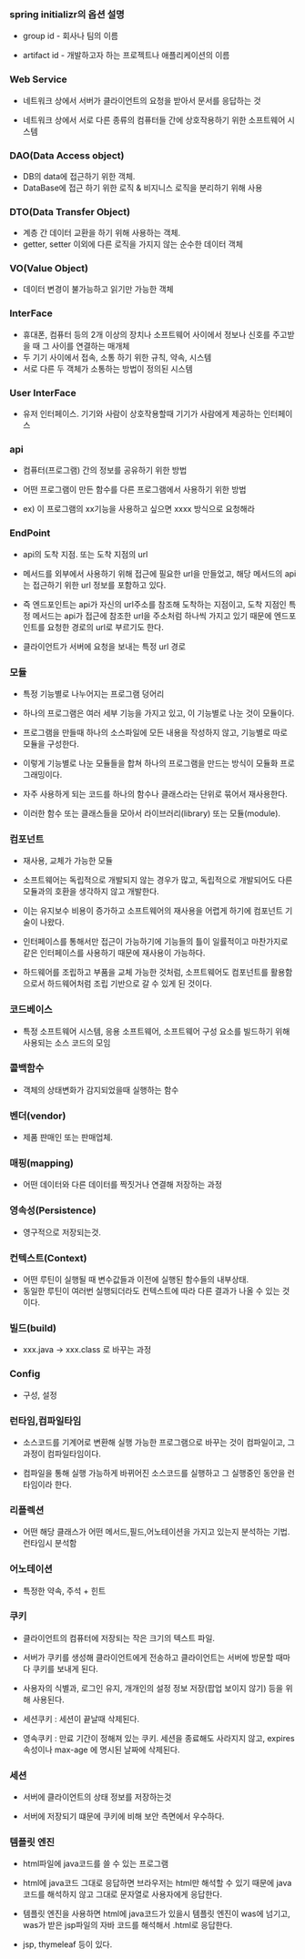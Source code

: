 ### spring initializr의 옵션 설명

* group id - 회사나 팀의 이름

* artifact id - 개발하고자 하는 프로젝트나 애플리케이션의 이름

### Web Service

* 네트워크 상에서 서버가 클라이언트의 요청을 받아서 문서를 응답하는 것

* 네트워크 상에서 서로 다른 종류의 컴퓨터들 간에 상호작용하기 위한 소프트웨어 시스템

### DAO(Data Access object)

* DB의 data에 접근하기 위한 객체.
* DataBase에 접근 하기 위한 로직 & 비지니스 로직을 분리하기 위해 사용

### DTO(Data Transfer Object)

* 계층 간 데이터 교환을 하기 위해 사용하는 객체.
* getter, setter 이외에 다른 로직을 가지지 않는 순수한 데이터 객체

### VO(Value Object)

* 데이터 변경이 불가능하고 읽기만 가능한 객체

### InterFace

* 휴대폰, 컴퓨터 등의 2개 이상의 장치나 소프트웨어 사이에서 정보나 신호를 주고받을 때 그 사이를 연결하는 매개체
* 두 기기 사이에서 접속, 소통 하기 위한 규칙, 약속, 시스템
* 서로 다른 두 객체가 소통하는 방법이 정의된 시스템

### User InterFace 

* 유저 인터페이스. 기기와 사람이 상호작용할때 기기가 사람에게 제공하는 인터페이스


### api

* 컴퓨터(프로그램) 간의 정보를 공유하기 위한 방법

* 어떤 프로그램이 만든 함수를 다른 프로그램에서 사용하기 위한 방법

* ex) 이 프로그램의 xx기능을 사용하고 싶으면 xxxx 방식으로 요청해라


### EndPoint

* api의 도착 지점. 또는 도착 지점의 url

* 메서드를 외부에서 사용하기 위해 접근에 필요한 url을 만들었고, 해당 메서드의 api는 접근하기 위한 url 정보를 포함하고 있다. 

* 즉 엔드포인트는 api가 자신의 url주소를 참조해 도착하는 지점이고, 도착 지점인 특정 메서드는 api가 접근에 참조한 url을 주소처럼 하나씩 가지고 있기 때문에 엔드포인트를 요청한 경로의 url로 부르기도 한다. 

* 클라이언트가 서버에 요청을 보내는 특정 url 경로

### 모듈 

* 특정 기능별로 나누어지는 프로그램 덩어리
  
* 하나의 프로그램은 여러 세부 기능을 가지고 있고, 이 기능별로 나눈 것이 모듈이다.
  
* 프로그램을 만들때 하나의 소스파일에 모든 내용을 작성하지 않고, 기능별로 따로 모듈을 구성한다.
  
* 이렇게 기능별로 나눈 모듈들을 합쳐 하나의 프로그램을 만드는 방식이 모듈화 프로그래밍이다.
  
* 자주 사용하게 되는 코드를 하나의 함수나 클래스라는 단위로 묶어서 재사용한다.
 
* 이러한 함수 또는 클래스들을 모아서 라이브러리(library) 또는 모듈(module).
 

### 컴포넌트

* 재사용, 교체가 가능한 모듈

* 소프트웨어는 독립적으로 개발되지 않는 경우가 많고, 독립적으로 개발되어도 다른 모듈과의 호환을 생각하지 않고 개발한다.

* 이는 유지보수 비용이 증가하고 소프트웨어의 재사용을 어렵게 하기에 컴포넌트 기술이 나왔다.

* 인터페이스를 통해서만 접근이 가능하기에 기능들의 틀이 일률적이고 마찬가지로 같은 인터페이스를 사용하기 때문에 재사용이 가능하다.

* 하드웨어를 조립하고 부품을 교체 가능한 것처럼, 소프트웨어도 컴포넌트를 활용함으로서 하드웨어처럼 조립 기반으로 갈 수 있게 된 것이다.

### 코드베이스

* 특정 소프트웨어 시스템, 응용 소프트웨어, 소프트웨어 구성 요소를 빌드하기 위해 사용되는 소스 코드의 모임

### 콜백함수 

* 객체의 상태변화가 감지되었을때 실행하는 함수

### 벤더(vendor) 

* 제품 판매인 또는 판매업체.

### 매핑(mapping) 

* 어떤 데이터와 다른 데이터를 짝짓거나 연결해 저장하는 과정

### 영속성(Persistence)

* 영구적으로 저장되는것.

### 컨텍스트(Context)

* 어떤 루틴이 실행될 때 변수값들과 이전에 실행된 함수들의 내부상태.
* 동일한 루틴이 여러번 실행되더라도 컨텍스트에 따라 다른 결과가 나올 수 있는 것이다.

### 빌드(build)

* xxx.java -> xxx.class 로 바꾸는 과정

### Config

* 구성, 설정

### 런타임,컴파일타임

* 소스코드를 기계어로 변환해 실행 가능한 프로그램으로 바꾸는 것이 컴파일이고, 그 과정이 컴파일타임이다.

* 컴파일을 통해 실행 가능하게 바뀌어진 소스코드를 실행하고 그 실행중인 동안을 런타임이라 한다.

### 리플렉션

* 어떤 해당 클래스가 어떤 메서드,필드,어노테이션을 가지고 있는지 분석하는 기법. 런타임시 분석함

### 어노테이션

* 특정한 약속, 주석 + 힌트

### 쿠키

* 클라이언트의 컴퓨터에 저장되는 작은 크기의 텍스트 파일.

* 서버가 쿠키를 생성해 클라이언트에게 전송하고 클라이언트는 서버에 방문할 때마다 쿠키를 보내게 된다.

* 사용자의 식별과, 로그인 유지, 개개인의 설정 정보 저장(팝업 보이지 않기) 등을 위해 사용된다.

* 세션쿠키 : 세션이 끝날때 삭제된다.

* 영속쿠키 : 만료 기간이 정해져 있는 쿠키. 세션을 종료해도 사라지지 않고, expires 속성이나 max-age 에 명시된 날짜에 삭제된다.

### 세션

* 서버에 클라이언트의 상태 정보를 저장하는것

* 서버에 저장되기 떄문에 쿠키에 비해 보안 측면에서 우수하다.

### 템플릿 엔진

* html파일에 java코드를 쓸 수 있는 프로그램

* html에 java코드 그대로 응답하면 브라우저는 html만 해석할 수 있기 때문에 java코드를 해석하지 않고 그대로 문자열로 사용자에게 응답한다.

* 템플릿 엔진을 사용하면 html에 java코드가 있을시 템플릿 엔진이 was에 넘기고, was가 받은 jsp파일의 자바 코드를 해석해서 .html로 응답한다.

* jsp, thymeleaf 등이 있다.
